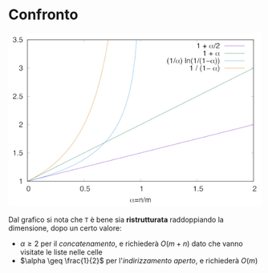 # Confronto

<p align="center"><img src="assets/01.png" alt="Confronto dei tempi del concatenamento e dell'indirizzamento aperto"></p>

Dal grafico si nota che `T` è bene sia **ristrutturata** raddoppiando la dimensione, dopo un certo valore:
- $\alpha \geq 2$ per il _concatenamento_, e richiederà $O(m + n)$ dato che vanno visitate le liste nelle celle
- $\alpha \geq \frac{1}{2}$ per l'_indirizzamento aperto_, e richiederà $O(m)$
